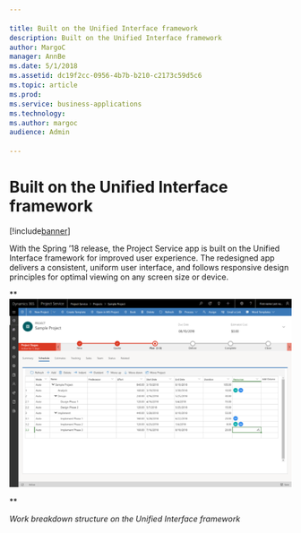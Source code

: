 ```yaml
---

title: Built on the Unified Interface framework
description: Built on the Unified Interface framework
author: MargoC
manager: AnnBe
ms.date: 5/1/2018
ms.assetid: dc19f2cc-0956-4b7b-b210-c2173c59d5c6
ms.topic: article
ms.prod: 
ms.service: business-applications
ms.technology: 
ms.author: margoc
audience: Admin

---
```

#  Built on the Unified Interface framework




[!include[banner](../../../../includes/banner.md)]

With the Spring ’18 release, the Project Service app is built on the Unified
Interface framework for improved user experience. The redesigned app delivers a
consistent, uniform user interface, and follows responsive design principles for
optimal viewing on any screen size or device.

**![A screenshot of work breakdown structure on the Unified Interface framework](media/built-on-unified-interface-framework-1.png "A screenshot of work breakdown structure on the Unified Interface framework")
<!-- New WBS Grid Experience.png -->
**

*Work breakdown structure on the Unified Interface framework*


